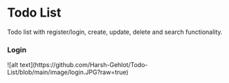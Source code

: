 <h1>Todo List</h1>  

Todo list with register/login, create, update, delete and search functionality.

<h3> Login </h3>
![alt text](https://github.com/Harsh-Gehlot/Todo-List/blob/main/image/login.JPG?raw=true)
